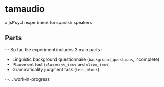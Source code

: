 # tamaudio
a jsPsych experiment for spanish speakers

## Parts

⋅⋅⋅ So far, the experiment includes 3 main parts :
- Linguistic background questionnaire (`background_questions`, incomplete)
- Placement test (`placement_test` and `cloze_test`)
- Grammaticality judgment task (`test_block`)

⋅⋅⋅... work-in-progress
